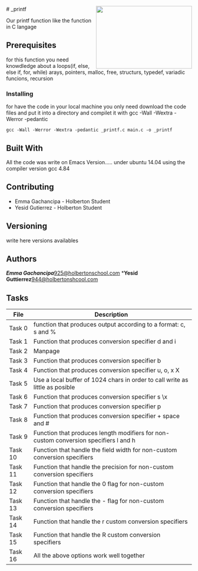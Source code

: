 <p>
<img width="260" height="170" src="https://davidjohncoleman.com/wp-djc/wp-content/uploads/2017/06/HBTN-Borderless-CMYK-Logo-Vertical-Color-Black@1200ppi-300x236.png" align="right" >
</p>
# _printf

Our printf function like the function in C langage

## Prerequisites

for this function you need knowdledge about a loops(if, else, else if, for, while)
arays, pointers, malloc, free, structurs, typedef, variadic funcions, recursion

### Installing

for have the code in your local machine you only need download the code files and put it
into a directory and compilet it with gcc -Wall -Wextra -Werror -pedantic

```
gcc -Wall -Werror -Wextra -pedantic _printf.c main.c -o _printf
```
## Built With

All the code was write on Emacs Version..... under ubuntu 14.04 using the compiler version
gcc 4.84

## Contributing

* Emma Gachancipa - Holberton Student
* Yesid Gutierrez - Holberton Student

## Versioning

write here versions availables

## Authors

***Emma Gachancipa***925@holbertonschool.com
***Yesid Guttierrez**944@holbertonshcool.com

## Tasks

| File               | Description                              |
| ------------------ | ---------------------------------------- |
| Task 0  | function that produces output according to a format: c, s and % |
| Task 1  | Function that produces conversion specifier d and i |
| Task 2  | Manpage |
| Task 3  | Function that produces conversion specifier b |
| Task 4  | Function that produces conversion specifier u, o, x X |
| Task 5  | Use a local buffer of 1024 chars in order to call write as little as posible |
| Task 6  | Function that produces conversion specifier s \x |
| Task 7  | Function that produces conversion specifier p |
| Task 8  | Function that produces conversion specifier + space and # |
| Task 9  | Function that produces length modifiers for non-custom conversion specifiers l and h |
| Task 10 | Function that handle the field width for non-custom conversion specifiers |
| Task 11 | Function that handle the precision for non-custom conversion specifiers|
| Task 12 | Function that handle the 0 flag for non-custom conversion specifiers|
| Task 13 | Function that handle the - flag for non-custom conversion specifiers|
| Task 14 | Function that handle the r custom conversion specifiers|
| Task 15 | Function that handle the R custom conversion specifiers|
| Task 16 | All the above options work well together|
